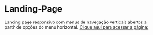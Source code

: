 # Landing-Page
Landing page responsivo com menus de navegação verticais abertos a partir de opções do menu horizontal.
[Clique aqui para acessar a página: ](https://marinsantos.github.io/Landng-Page/)
